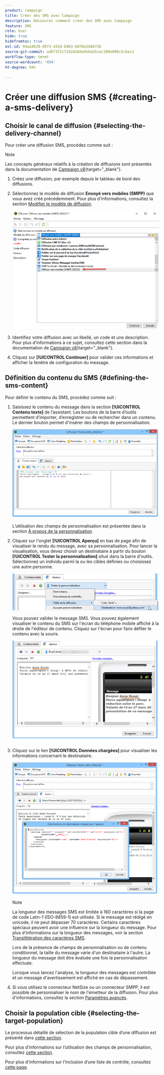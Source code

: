 ```yaml
---
product: campaign
title: Créer des SMS avec Campaign
description: Découvrez comment créer des SMS avec Campaign
feature: SMS
role: User
hide: true
hidefromtoc: true
exl-id: 94aa4628-d973-433d-b963-b078e2d6672b
source-git-commit: ad6f3f2cf242d28de9e6da5cec100e096c5cbec2
workflow-type: tm+mt
source-wordcount: '454'
ht-degree: 94%

---
```


# Créer une diffusion SMS {#creating-a-sms-delivery}

## Choisir le canal de diffusion {#selecting-the-delivery-channel}

Pour créer une diffusion SMS, procédez comme suit :

>[!NOTE]
>
>Les concepts généraux relatifs à la création de diffusions sont présentés dans la documentation de [Campaign v8](https://experienceleague.adobe.com/docs/campaign/campaign-v8/send/create-message.html){target="_blank"}.

1. Créez une diffusion, par exemple depuis le tableau de bord des diffusions.
1. Sélectionnez le modèle de diffusion **Envoyé vers mobiles (SMPP)** que vous avez créé précédemment. Pour plus d&#39;informations, consultez la section [Modifier le modèle de diffusion](sms-set-up.md#changing-the-delivery-template).

   ![](assets/s_user_mobile_wizard.png)

1. Identifiez votre diffusion avec un libellé, un code et une description. Pour plus d’informations à ce sujet, consultez cette section dans la documentation de [Campaign v8](https://experienceleague.adobe.com/docs/campaign/campaign-v8/send/create-message.html?lang=fr#create-the-delivery){target="_blank"}.
1. Cliquez sur **[!UICONTROL Continuer]** pour valider ces informations et afficher la fenêtre de configuration du message.

## Définition du contenu du SMS {#defining-the-sms-content}

Pour définir le contenu du SMS, procédez comme suit :

1. Saisissez le contenu du message dans la section **[!UICONTROL Contenu texte]** de l’assistant. Les boutons de la barre d’outils permettent d’importer, d’enregistrer ou de rechercher dans un contenu. Le dernier bouton permet d&#39;insérer des champs de personnalisation.

   ![](assets/s_ncs_user_wizard_sms01_138.png)

   L’utilisation des champs de personnalisation est présentée dans la section [À propos de la personnalisation](about-personalization.md).

1. Cliquez sur l&#39;onglet **[!UICONTROL Aperçu]** en bas de page afin de visualiser le rendu du message, avec sa personnalisation. Pour lancer la visualisation, vous devez choisir un destinataire à partir du bouton **[!UICONTROL Tester la personnalisation]** situé dans la barre d&#39;outils. Sélectionnez un individu parmi la ou les cibles définies ou choisissez une autre personne.

   ![](assets/s_ncs_user_wizard_sms01_139.png)

   Vous pouvez valider le message SMS. Vous pouvez également visualiser le contenu du SMS sur l&#39;écran du téléphone mobile affiché à la droite de l&#39;éditeur de contenu. Cliquez sur l&#39;écran pour faire défiler le contenu avec la souris.

   ![](assets/s_ncs_user_wizard_sms01_140.png)

1. Cliquez sur le lien **[!UICONTROL Données chargées]** pour visualiser les informations concernant le destinataire.

   ![](assets/s_user_mobile_wizard_sms_02.png)

   >[!NOTE]
   >
   >La longueur des messages SMS est limitée à 160 caractères si la page de code Latin-1 (ISO-8859-1) est utilisée. Si le message est rédigé en unicode, il ne peut dépasser 70 caractères. Certains caractères spéciaux peuvent avoir une influence sur la longueur du message. Pour plus d’informations sur la longueur des messages, voir la section [Translittération des caractères SMS](#about-character-transliteration).
   >
   >Lors de la présence de champs de personnalisation ou de contenu conditionnel, la taille du message varie d&#39;un destinataire à l&#39;autre. La longueur du message doit être évaluée une fois la personnalisation effectuée.
   >
   >Lorsque vous lancez l&#39;analyse, la longueur des messages est contrôlée et un message d&#39;avertissement est affiché en cas de dépassement.

1. Si vous utilisez le connecteur NetSize ou un connecteur SMPP, il est possible de personnaliser le nom de l&#39;émetteur de la diffusion. Pour plus d&#39;informations, consultez la section [Paramètres avancés](#advanced-parameters).

## Choisir la population cible {#selecting-the-target-population}

Le processus détaillé de sélection de la population cible d’une diffusion est présenté dans [cette section](steps-defining-the-target-population.md).

Pour plus d’informations sur l’utilisation des champs de personnalisation, consultez [cette section](about-personalization.md).

Pour plus d’informations sur l’inclusion d’une liste de contrôle, consultez [cette page](about-seed-addresses.md).
